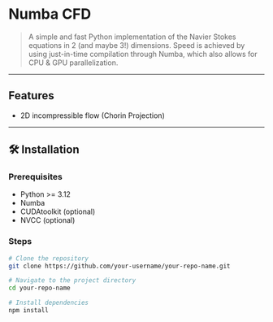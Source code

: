 # Numba CFD

> A simple and fast Python implementation of the Navier Stokes equations in 2 (and maybe 3!) dimensions. Speed is achieved by using just-in-time compilation through Numba, which also allows for CPU & GPU parallelization. 
---

## Features

- 2D incompressible flow (Chorin Projection)

---

## 🛠️ Installation

### Prerequisites
- Python >= 3.12
- Numba
- CUDAtoolkit (optional)
- NVCC (optional)

### Steps

```bash
# Clone the repository
git clone https://github.com/your-username/your-repo-name.git

# Navigate to the project directory
cd your-repo-name

# Install dependencies
npm install
